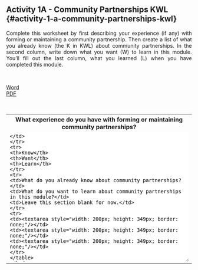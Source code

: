 ## Activity 1A - Community Partnerships KWL {#activity-1-a-community-partnerships-kwl}

<p style="text-align:justify">Complete this worksheet by first describing your experience (if any) with forming or maintaining a community partnership. Then create a list of what you already know (the K in KWL) about community partnerships. In the second column, write down what you want (W) to learn in this module. You’ll fill out the last column, what you learned (L) when you have completed this module.</p>
<br>
<p><i class="fa fa-file-word-o" style="font-size:24px;color:blue;"></i><a href="./docs/Activity_1A.docx" target="_blank"> Word</a><br><i class="fa fa-file-pdf-o" style="font-size:24px;color:red;"></i><a href="./docs/Activity_1A.pdf" target="_blank"> PDF</a><br></p>
<br>

<table class="table-format2"><tr>
<th colspan="3">What experience do you have with forming or maintaining community partnerships?</th>
</tr>
<tr>
<td colspan="3"><textarea style="width: 100%; height: 350px; border: none;"/></td>
</tr>
<tr>
<th>Know</th>
<th>Want</th>
<th>Learn</th>
</tr>
<tr>
<td>What do you already know about community partnerships? </td>
<td>What do you want to learn about community partnerships in this module?</td>
<td>Leave this section blank for now.</td>
</tr>
<tr>
<td><textarea style="width: 200px; height: 349px; border: none;"/></td>
<td><textarea style="width: 200px; height: 349px; border: none;"/></td>
<td><textarea style="width: 200px; height: 349px; border: none;"/></td>
</tr>
</table>
